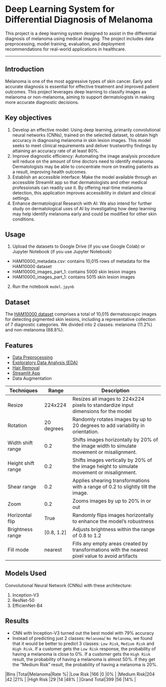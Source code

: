 # **Deep Learning System for Differential Diagnosis of Melanoma**
This project is a deep learning system designed to assist in the differential diagnosis of melanoma using medical imaging. The project includes data preprocessing, model training, evaluation, and deployment recommendations for real-world applications in healthcare.

---

## **Introduction**

Melanoma is one of the most aggressive types of skin cancer. Early and accurate diagnosis is essential for effective treatment and improved patient outcomes. This project leverages deep learning to classify images as melanoma or non-melanoma, aiming to support dermatologists in making more accurate diagnostic decisions.



## **Key objectives**

1.	Develop an effective model: Using deep learning, primarily convolutional neural networks (CNNs), trained on the selected dataset, to obtain high accuracy in diagnosing melanoma in skin lesion images. This model seeks to meet clinical requirements and deliver trustworthy findings by attaining an accuracy rate of at least 80%.
2.	Improve diagnostic efficiency: Automating the image analysis procedure will reduce on the amount of time doctors need to identify melanoma. Dermatologists may be able to concentrate more on treating patients as a result, improving health outcomes.
3.	Establish an accessible interface: Make the model available through an accessible Streamlit app so that dermatologists and other medical professionals can readily use it. By offering real-time melanoma detection, this application improves accessibility in distant and clinical settings.
4.	Enhance dermatological Research with AI: We also intend for further study on dermatological uses of AI by investigating how deep learning may help identify melanoma early and could be modified for other skin conditions.



## **Usage**

1. Upload the datasets to Google Drive (if you use Google Colab) or Jupyter Notebook (if you use Jupyter Notebook)

  - HAM10000_metadata.csv: contains 10,015 rows of metadata for the HAM10000 dataset
  - HAM10000_images_part_1: contains 5000 skin lesion images
  - HAM10000_images_part_1: contains 5015 skin lesion images
2. Run the notebook `model.jpynb`



## **Dataset**

The [HAM10000 dataset](#https://www.kaggle.com/datasets/kmader/skin-cancer-mnist-ham10000) comprises a total of 10,015 dermatoscopic images for detecting pigmented skin lesions, including a representative collection of 7 diagnostic categories. We divided into 2 classes: melanoma (11.2%) and non-melanoma (88.8%).



## **Features**

- [Data Preprocessing](data-preprocessing-and-EDA.jpynb)
- [Exploratory Data Analysis (EDA)](data-preprocessing-and-EDA.jpynb)
- [Hair Removal](hair-removal.jpynb)
- [Streamlit App](https://dlsd-melanoma-detection.streamlit.app/)
- Data Augmentation

| Techniques         | Range             | Description                                                                 |
|--------------------|-------------------|-----------------------------------------------------------------------------|
| Resize             | 224x224           | Resizes all images to 224x224 pixels to standardize input dimensions for the model |
| Rotation           | 20 degrees        | Randomly rotates images by up to 20 degrees to add variability in orientation. |
| Width shift range  | 0.2               | Shifts images horizontally by 20% of the image width to simulate movement or misalignment. |
| Height shift range | 0.2               | Shifts images vertically by 20% of the image height to simulate movement or misalignment. |
| Shear range        | 0.2               | Applies shearing transformations with a range of 0.2 to slightly tilt the image. |
| Zoom               | 0.2               | Zooms images by up to 20% in or out                                        |
| Horizontal flip    | True              | Randomly flips images horizontally to enhance the model’s robustness        |
| Brightness range   | [0.8, 1.2]        | Adjusts brightness within the range of 0.8 to 1.2                           |
| Fill mode          | nearest           | Fills any empty areas created by transformations with the nearest pixel value to avoid artifacts |



## **Models Used** 

Convolutional Neural Network (CNNs) with these architecture:
1. Inception-V3
2. ResNet-50
3. EfficienNet-B4


## **Results**
- CNN with Inception-V3 turned out the best model with 79% accuracy
- Instead of predicting just 2 classes: `Melanoma`/ `No Melanoma`, we found that it would be better to predict 3 classes: `Low Risk`, `Medium Risk` and  `High Risk`. If a customer gets the  `Low Risk` response, the probability of having a melanoma is close to 0%. If a customer gets the `High Risk` result, the probability of having a melanoma is almost 50%. If they get the “Medium Risk” result, the probability of having a melanoma is 20%.


|Bins       |Total|Melanoma|Rate %|
|Low Risk   |166  |0       |0%    |
|Medium Risk|204  |42      |21%   |
|High Risk  |29   |14      |48%   |
|Grand Total|399  |56      |14%   |



